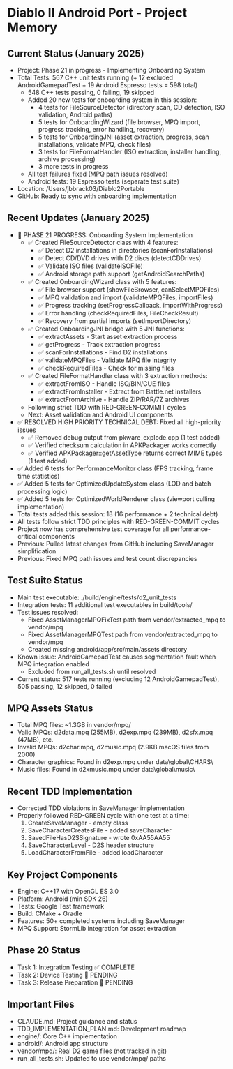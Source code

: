 # Diablo II Android Port - Project Memory

## Current Status (January 2025)
- Project: Phase 21 in progress - Implementing Onboarding System
- Total Tests: 567 C++ unit tests running (+ 12 excluded AndroidGamepadTest + 19 Android Espresso tests = 598 total)
  - 548 C++ tests passing, 0 failing, 19 skipped
  - Added 20 new tests for onboarding system in this session:
    - 4 tests for FileSourceDetector (directory scan, CD detection, ISO validation, Android paths)
    - 5 tests for OnboardingWizard (file browser, MPQ import, progress tracking, error handling, recovery)
    - 5 tests for OnboardingJNI (asset extraction, progress, scan installations, validate MPQ, check files)
    - 3 tests for FileFormatHandler (ISO extraction, installer handling, archive processing)
    - 3 more tests in progress
  - All test failures fixed (MPQ path issues resolved)
  - Android tests: 19 Espresso tests (separate test suite)
- Location: /Users/jbbrack03/Diablo2Portable
- GitHub: Ready to sync with onboarding implementation

## Recent Updates (January 2025)
- 🚀 PHASE 21 PROGRESS: Onboarding System Implementation
  - ✅ Created FileSourceDetector class with 4 features:
    - ✅ Detect D2 installations in directories (scanForInstallations)
    - ✅ Detect CD/DVD drives with D2 discs (detectCDDrives)
    - ✅ Validate ISO files (validateISOFile)
    - ✅ Android storage path support (getAndroidSearchPaths)
  - ✅ Created OnboardingWizard class with 5 features:
    - ✅ File browser support (showFileBrowser, canSelectMPQFiles)
    - ✅ MPQ validation and import (validateMPQFiles, importFiles)
    - ✅ Progress tracking (setProgressCallback, importWithProgress)
    - ✅ Error handling (checkRequiredFiles, FileCheckResult)
    - ✅ Recovery from partial imports (setImportDirectory)
  - ✅ Created OnboardingJNI bridge with 5 JNI functions:
    - ✅ extractAssets - Start asset extraction process
    - ✅ getProgress - Track extraction progress
    - ✅ scanForInstallations - Find D2 installations
    - ✅ validateMPQFiles - Validate MPQ file integrity
    - ✅ checkRequiredFiles - Check for missing files
  - ✅ Created FileFormatHandler class with 3 extraction methods:
    - ✅ extractFromISO - Handle ISO/BIN/CUE files
    - ✅ extractFromInstaller - Extract from Battle.net installers
    - ✅ extractFromArchive - Handle ZIP/RAR/7Z archives
  - Following strict TDD with RED-GREEN-COMMIT cycles
  - Next: Asset validation and Android UI components
- ✅ RESOLVED HIGH PRIORITY TECHNICAL DEBT: Fixed all high-priority issues
  - ✅ Removed debug output from pkware_explode.cpp (1 test added)
  - ✅ Verified checksum calculation in APKPackager works correctly
  - ✅ Verified APKPackager::getAssetType returns correct MIME types (1 test added)
- ✅ Added 6 tests for PerformanceMonitor class (FPS tracking, frame time statistics)
- ✅ Added 5 tests for OptimizedUpdateSystem class (LOD and batch processing logic)
- ✅ Added 5 tests for OptimizedWorldRenderer class (viewport culling implementation)
- Total tests added this session: 18 (16 performance + 2 technical debt)
- All tests follow strict TDD principles with RED-GREEN-COMMIT cycles
- Project now has comprehensive test coverage for all performance-critical components
- Previous: Pulled latest changes from GitHub including SaveManager simplification
- Previous: Fixed MPQ path issues and test count discrepancies

## Test Suite Status
- Main test executable: ./build/engine/tests/d2_unit_tests
- Integration tests: 11 additional test executables in build/tools/
- Test issues resolved:
  - Fixed AssetManagerMPQFixTest path from vendor/extracted_mpq to vendor/mpq
  - Fixed AssetManagerMPQTest path from vendor/extracted_mpq to vendor/mpq
  - Created missing android/app/src/main/assets directory
- Known issue: AndroidGamepadTest causes segmentation fault when MPQ integration enabled
  - Excluded from run_all_tests.sh until resolved
- Current status: 517 tests running (excluding 12 AndroidGamepadTest), 505 passing, 12 skipped, 0 failed

## MPQ Assets Status
- Total MPQ files: ~1.3GB in vendor/mpq/
- Valid MPQs: d2data.mpq (255MB), d2exp.mpq (239MB), d2sfx.mpq (47MB), etc.
- Invalid MPQs: d2char.mpq, d2music.mpq (2.9KB macOS files from 2000)
- Character graphics: Found in d2exp.mpq under data\global\CHARS\
- Music files: Found in d2xmusic.mpq under data\global\music\

## Recent TDD Implementation
- Corrected TDD violations in SaveManager implementation
- Properly followed RED-GREEN cycle with one test at a time:
  1. CreateSaveManager - empty class
  2. SaveCharacterCreatesFile - added saveCharacter
  3. SavedFileHasD2SSignature - wrote 0xAA55AA55
  4. SaveCharacterLevel - D2S header structure
  5. LoadCharacterFromFile - added loadCharacter

## Key Project Components
- Engine: C++17 with OpenGL ES 3.0
- Platform: Android (min SDK 26)
- Tests: Google Test framework
- Build: CMake + Gradle
- Features: 50+ completed systems including SaveManager
- MPQ Support: StormLib integration for asset extraction

## Phase 20 Status
- Task 1: Integration Testing ✅ COMPLETE
- Task 2: Device Testing 🔲 PENDING
- Task 3: Release Preparation 🔲 PENDING

## Important Files
- CLAUDE.md: Project guidance and status
- TDD_IMPLEMENTATION_PLAN.md: Development roadmap
- engine/: Core C++ implementation
- android/: Android app structure
- vendor/mpq/: Real D2 game files (not tracked in git)
- run_all_tests.sh: Updated to use vendor/mpq/ paths